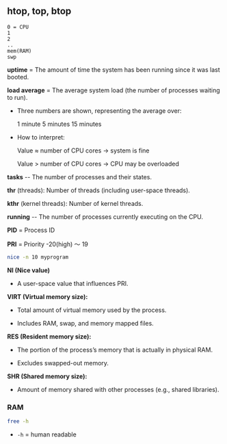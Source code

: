 ## htop, top, btop
```
0 = CPU
1
2
..
mem(RAM)
swp
```
**uptime** =  The amount of time the system has been running since it was last booted.

**load average** = The average system load (the number of processes waiting to run).

* Three numbers are shown, representing the average over:

    1 minute
    5 minutes
    15 minutes

* How to interpret:

    Value ≈ number of CPU cores → system is fine

    Value > number of CPU cores → CPU may be overloaded


**tasks** -- The number of processes and their states.


**thr** (threads): Number of threads (including user-space threads).

**kthr** (kernel threads): Number of kernel threads.

**running** -- The number of processes currently executing on the CPU.

**PID** = Process ID

**PRI** = Priority
-20(high) 〜 19
```bash
nice -n 10 myprogram
```


**NI (Nice value)**
* A user-space value that influences PRI.

**VIRT (Virtual memory size):**
* Total amount of virtual memory used by the process.

* Includes RAM, swap, and memory mapped files.

**RES (Resident memory size):**
* The portion of the process’s memory that is actually in physical RAM.

* Excludes swapped-out memory.

**SHR (Shared memory size):**
* Amount of memory shared with other processes (e.g., shared libraries).

### RAM

```bash
free -h
```
* `-h` = human readable
